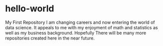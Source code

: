 # hello-world
My First Repository
I am changing careers and now entering the world of data science. It appeals to me with my enjoyment of math and statistics as well as my business background. Hopefully There will be many more repositories created here in the near future.
